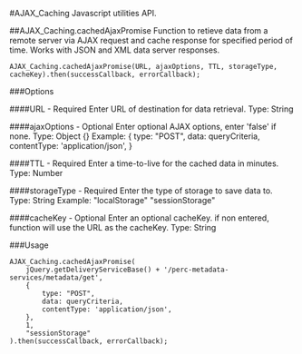 #AJAX_Caching
Javascript utilities API.

##AJAX_Caching.cachedAjaxPromise 
    Function to retieve data from a remote server via AJAX request and cache response for specified period of time.
    Works with JSON and XML data server responses. 

    AJAX_Caching.cachedAjaxPromise(URL, ajaxOptions, TTL, storageType, cacheKey).then(successCallback, errorCallback);
    

###Options

####URL - Required
    Enter URL of destination for data retrieval.
    Type: String

####ajaxOptions - Optional
    Enter optional AJAX options, enter 'false' if none.
    Type: Object {}
    Example: 
        {
            type: "POST",
            data: queryCriteria,
            contentType: 'application/json',
        }

####TTL - Required
    Enter a time-to-live for the cached data in minutes.
    Type: Number

####storageType - Required
    Enter the type of storage to save data to.
    Type: String
    Example: 
        "localStorage"
        "sessionStorage"

####cacheKey - Optional
    Enter an optional cacheKey. if non entered, function will use the URL as the cacheKey.
    Type: String

###Usage

    AJAX_Caching.cachedAjaxPromise(
        jQuery.getDeliveryServiceBase() + '/perc-metadata-services/metadata/get',
        {
            type: "POST",
            data: queryCriteria,
            contentType: 'application/json',
        },
        1, 
        "sessionStorage"
    ).then(successCallback, errorCallback);


